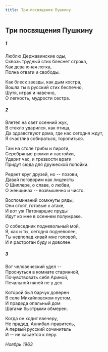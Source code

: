 ```yaml
---
title: Три посвящения Пушкину
---
```

## Три посвящения Пушкину

##### 1

Люблю Державинские оды,  
Сквозь трудный стих блеснет строка,  
Как дева юная легка,  
Полна отваги и свободы.

Как блеск звезды, как дым костра,  
Вошла ты в русский стих беспечно,  
Шутя, играя и навечно,  
О легкость, мудрости сестра.

##### 2

Влетел на свет осенний жук,  
В стекло ударился, как птица,  
Да здравствуют дома, где нас сегодня ждут,  
Я счастлив собираться, торопиться.

Там на столе грибы и пироги,  
Серебряные рюмки и настойки,  
Ударит час, и трезвости враги  
Придут сюда для дружеской попойки.

Редеет круг друзей, но -- позови,  
Давай поговорим как лицеисты  
О Шиллере, о славе, о любви,  
О женщинах -- возвышенно и чисто.

Воспоминаний сомкнуты ряды,  
Они стоят, готовые к атаке,  
И вот уж Патриаршие пруды  
Идут ко мне в осеннем полумраке.

О собеседник подневольный мой,  
Я, как и ты, сегодня подневолен,  
Ты невпопад кивай мне головой,  
И я растроган буду и доволен.

##### 3

Вот человеческий удел --  
Проснуться в комнате старинной,  
Почувствовать себя Ариной,  
Печальной няней не у дел.

Которой был барчук доверен  
В селе Михайловском пустом,  
И прадеда опальный дом  
Шагами быстрыми обмерен.

Когда он ходит ввечеру,  
Не прадед, Аннибал-правитель,  
А первый русский сочинитель  
И -- не касается к перу.

*Ноябрь 1963*